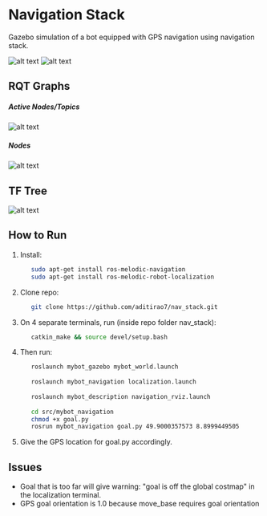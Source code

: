 # Navigation Stack
  Gazebo simulation of a bot equipped with GPS navigation using navigation stack.
  
  ![alt text](https://github.com/aditirao7/nav_stack/blob/master/graphs/gazebo_nav_stack.gif)     ![alt text](https://github.com/aditirao7/nav_stack/blob/master/graphs/rviz_nav_stack.gif) 
  
## RQT Graphs 
   
   ##### Active Nodes/Topics
   ![alt text](https://github.com/aditirao7/nav_stack/blob/master/graphs/rqt_active.jpeg)
         
   ##### Nodes
   ![alt text](https://github.com/aditirao7/nav_stack/blob/master/graphs/rqt_graph.jpg)
         
## TF Tree
   ![alt text](https://github.com/aditirao7/nav_stack/blob/master/graphs/tf_tree.jpg)
  
## How to Run
   1. Install:
      ```bash
         sudo apt-get install ros-melodic-navigation
         sudo apt-get install ros-melodic-robot-localization
      ```
   2. Clone repo:
      ```bash
         git clone https://github.com/aditirao7/nav_stack.git
      ```
   3. On 4 separate terminals, run (inside repo folder nav_stack):
      ```bash
         catkin_make && source devel/setup.bash
      ```
   4. Then run:
      ```bash
         roslaunch mybot_gazebo mybot_world.launch
         
         roslaunch mybot_navigation localization.launch
         
         roslaunch mybot_description navigation_rviz.launch
         
         cd src/mybot_navigation
         chmod +x goal.py
         rosrun mybot_navigation goal.py 49.9000357573 8.8999449505
      ```
   5. Give the GPS location for goal.py accordingly.
   
## Issues
   - Goal that is too far will give warning: "goal is off the global costmap" in the localization terminal.
   - GPS goal orientation is 1.0 because move_base requires goal orientation 

